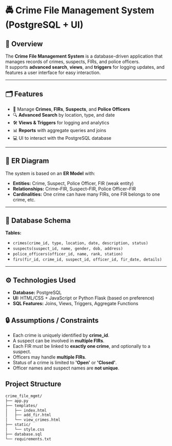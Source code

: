 # 🚔 Crime File Management System (PostgreSQL + UI)

## 📌 Overview
The **Crime File Management System** is a database-driven application that manages records of crimes, suspects, FIRs, and police officers.  
It supports **advanced search**, **views**, and **triggers** for logging updates, and features a user interface for easy interaction.

---

## 🗂 Features
- 📝 Manage **Crimes**, **FIRs**, **Suspects**, and **Police Officers**
- 🔍 **Advanced Search** by location, type, and date
- 🛠 **Views & Triggers** for logging and analytics
- 📊 **Reports** with aggregate queries and joins
- 💻 UI to interact with the PostgreSQL database

---

## 📐 ER Diagram
The system is based on an **ER Model** with:
- **Entities:** Crime, Suspect, Police Officer, FIR (weak entity)
- **Relationships:** Crime–FIR, Suspect–FIR, Police Officer–FIR
- **Cardinalities:** One crime can have many FIRs, one FIR belongs to one crime, etc.

---

## 📑 Database Schema
**Tables:**
- `crimes(crime_id, type, location, date, description, status)`
- `suspects(suspect_id, name, gender, dob, address)`
- `police_officers(officer_id, name, rank, station)`
- `firs(fir_id, crime_id, suspect_id, officer_id, fir_date, details)`

---

## ⚙️ Technologies Used
- **Database:** PostgreSQL
- **UI:** HTML/CSS + JavaScript or Python Flask (based on preference)
- **SQL Features:** Joins, Views, Triggers, Aggregate Functions

## 🔒 Assumptions / Constraints
- Each crime is uniquely identified by **crime_id**.  
- A suspect can be involved in **multiple FIRs**.  
- Each FIR must be linked to **exactly one crime**, and optionally to a suspect.  
- Officers may handle **multiple FIRs**.  
- Status of a crime is limited to **'Open'** or **'Closed'**.  
- Officer names and suspect names are **not unique**.

## Project Structure
```bash
crime_file_mgmt/
├── app.py
├── templates/
│   ├── index.html
│   ├── add_fir.html
│   └── view_crimes.html
├── static/
│   └── style.css
├── database.sql
└── requirements.txt
